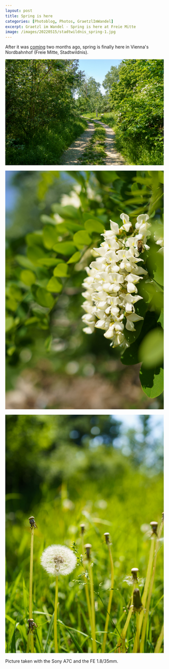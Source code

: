```yaml
---
layout: post
title: Spring is here
categories: [Photoblog, Photos, GraetzlImWandel]
excerpt: Graetzl im Wandel - Spring is here at Freie Mitte
image: /images/20220515/stadtwildnis_spring-1.jpg
---
```


After it was [coming](../freie_mitte_spring) two months ago, spring is finally here in Vienna's Nordbahnhof (Freie Mitte, Stadtwildnis).
 

!["Grätzl im Wandel" - Spring is here - Freie Mitte, Stadtwildnis](../images/20220515/stadtwildnis_spring-1.jpg)

!["Grätzl im Wandel" - Spring is here - Freie Mitte, Stadtwildnis](../images/20220515/stadtwildnis_spring-2.jpg)

!["Grätzl im Wandel" - Spring is here - Freie Mitte, Stadtwildnis](../images/20220515/stadtwildnis_spring-3.jpg)


Picture taken with the Sony A7C and the FE 1.8/35mm.
